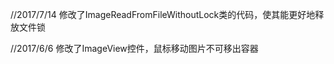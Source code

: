 ﻿//2017/7/14
修改了ImageReadFromFileWithoutLock类的代码，使其能更好地释放文件锁

//2017/6/6
修改了ImageView控件，鼠标移动图片不可移出容器